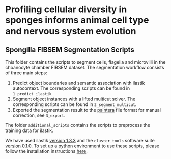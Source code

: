 # Profiling cellular diversity in sponges informs animal cell type and nervous system evolution

## Spongilla FIBSEM Segmentation Scripts

This folder contains the scripts to segment cells, flagella and microvilli in the choanocyte chamber FIBSEM dataset.
The segmentation workflow consists of three main steps:

1. Predict object boundaries and semantic association with ilastik autocontext. The corresponding scripts can be found in `1_predict_ilastik`
2. Segment object instances with a lifted multicut solver. The corresponding scripts can be found in `2_segment_multicut`.
3. Exported the segmentation result to the [paintera](https://github.com/saalfeldlab/paintera) file format for manual correction, see `3_export`.

The folder `additional_scripts` contains the scripts to preprocess the training data for ilastik.

We have used ilastik [version 1.3.3](http://files.ilastik.org/ilastik-1.3.3b1-Linux.tar.bz2) and the `cluster_tools` software suite [version 0.1.0](https://github.com/constantinpape/cluster_tools/releases/tag/0.1.0).
To set up a python environment to use these scripts, please follow the installation instructions [here](https://github.com/constantinpape/cluster_tools#installation).
